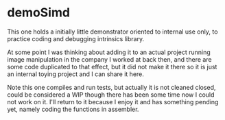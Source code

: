 demoSimd
========

This one holds a initially little demonstrator oriented to internal use only, to practice coding and debugging
intrinsics library.

At some point I was thinking about adding it to an actual project running image manipulation in the company
I worked at back then, and there are some code duplicated to that effect, but it did not make it there so
it is just an internal toying project and I can share it here.

Note this one compiles and run tests, but actually it is not cleaned closed, could be considered a WIP though
there has been some time now I could not work on it. I'll return to it because I enjoy it and has something
pending yet, namely coding the functions in assembler.